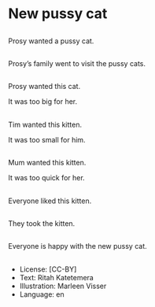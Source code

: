 # New pussy cat

##
Prosy wanted a pussy cat.

##
Prosy’s family went to visit the pussy cats.

##
Prosy wanted this cat.

It was too big for her.

##
Tim wanted this kitten.

It was too small for him.

##
Mum wanted this kitten.

It was too quick for her.

##
Everyone liked this kitten.

##
They took the kitten.

##
Everyone is happy with the new pussy cat.

##
* License: [CC-BY]
* Text: Ritah Katetemera
* Illustration: Marleen Visser
* Language: en
